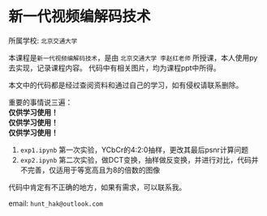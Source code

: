 # 新一代视频编解码技术

所属学校: `北京交通大学`

本课程是`新一代视频编解码技术`，是由 `北京交通大学 李赵红老师` 所授课，本人使用py去实现，记录课程内容。
代码中有相关图片，均为课程ppt中所得。

本文中的代码都是经过查阅资料和通过自己的学习，如有侵权请联系删除。

重要的事情说三遍：</br>
**仅供学习使用！** </br>
**仅供学习使用！** </br>
**仅供学习使用！** </br>


1. `exp1.ipynb` 第一次实验，YCbCr的4:2:0抽样，更改其最后psnr计算问题
2. `exp2.ipynb` 第二次实验，做DCT变换，抽样做反变换，并进行对比，代码并不完善，仅适用于等宽高且为8的倍数的图像


代码中肯定有不正确的地方，如果有需求，可以联系我。

email: `hunt_hak@outlook.com`